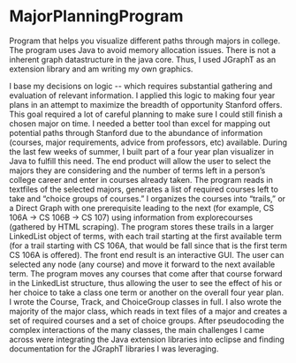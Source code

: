 # MajorPlanningProgram
Program that helps you visualize different paths through majors in college. The program uses Java to avoid memory allocation issues. There is not a inherent graph datastructure in the java core. Thus, I used JGraphT as an extension library and am writing my own graphics. 

I base my decisions on logic -- which requires substantial gathering and evaluation of relevant information. I applied this logic to making four year plans in an attempt to maximize the breadth of opportunity Stanford offers.  This goal required a lot of careful planning to make sure I could still finish a chosen major on time. I needed a better tool than excel for mapping out potential paths through Stanford due to the abundance of information (courses, major requirements, advice from professors, etc) available. 
	During the last few weeks of summer, I built part of a four year plan visualizer in Java to fulfill this need. The end product will allow the user to select the majors they are considering and the number of terms left in a person’s college career and enter in courses already taken. The program reads in textfiles of the selected majors, generates a list of required courses left to take and “choice groups of courses.” I organizes the courses into “trails,” or a Direct Graph with one prerequisite leading to the next (for example, CS 106A → CS 106B → CS 107) using information from explorecourses (gathered by HTML scraping). The program stores these trails in a larger LinkedList object of terms, with each trail starting at the first available term (for a trail starting with CS 106A, that would be fall since that is the first term CS 106A is offered). 
The front end result is an interactive GUI. The user can selected any node (any course) and move it forward to the next available term. The program moves any courses that come after that course forward in the LinkedList structure, thus allowing the user to see the effect of his or her choice to take a class one term or another on the overall four year plan.
I wrote the Course, Track, and ChoiceGroup classes in full. I also wrote the majority of the major class, which reads in text files of a major and creates a set of required courses and a set of choice groups. After pseudocoding the complex interactions of the many classes, the main challenges I came across were integrating the Java extension libraries into eclipse and finding documentation for the JGraphT libraries I was leveraging.

